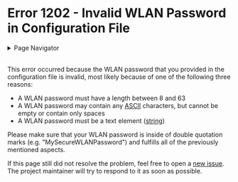 # Error 1202 - Invalid WLAN Password in Configuration File

<details>
<summary>Page Navigator</summary>
<ul style="list-style: '>>>  '"><li><a href="../">Main Page</a></li>
<li><a href="../errors">Error Pages</a></li>
<li><a href="https://github.com/smolinde/iot-dashboard/issues">Other Issues</a></li></ul>
</details><br>

This error occurred because the WLAN password that you provided in the configuration file is invalid, most likely because of one of the following three reasons:

* A WLAN password must have a length between 8 and 63
* A WLAN password may contain any [ASCII](https://en.wikipedia.org/wiki/ASCII) characters, but cannot be empty or contain only spaces
* A WLAN password must be a text element ([string](https://en.wikipedia.org/wiki/String_(computer_science)))

Please make sure that your WLAN password is inside of double quotation marks (e.g. "MySecureWLANPassword") and fulfills all of the previously mentioned aspects.

If this page still did not resolve the problem, feel free to open a [new issue](https://github.com/smolinde/iot-dashboard/issues/new?template=BLANK_ISSUE). The project maintainer will try to respond to it as soon as possible.